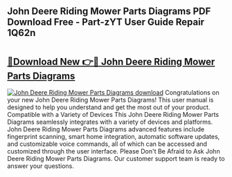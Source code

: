 ## John Deere Riding Mower Parts Diagrams PDF Download Free - Part-zYT User Guide Repair 1Q62n

# <h2><a href="http://dfo8an.blite.top/?on=John+Deere+Riding+Mower+Parts+Diagrams">🔗Download New 👉🔴 John Deere Riding Mower Parts Diagrams</a></h2>

[![John Deere Riding Mower Parts Diagrams download](https://i.imgur.com/lujVjoI.png)](http://dfo8an.blite.top/?on=John+Deere+Riding+Mower+Parts+Diagrams)
Congratulations on your new John Deere Riding Mower Parts Diagrams! This user manual is designed to help you understand and get the most out of your product. Compatible with a Variety of Devices This John Deere Riding Mower Parts Diagrams seamlessly integrates with a variety of devices and platforms. John Deere Riding Mower Parts Diagrams advanced features include fingerprint scanning, smart home integration, automatic software updates, and customizable voice commands, all of which can be accessed and customized through the user interface. Please Don't Be Afraid to Ask John Deere Riding Mower Parts Diagrams. Our customer support team is ready to answer your questions.
